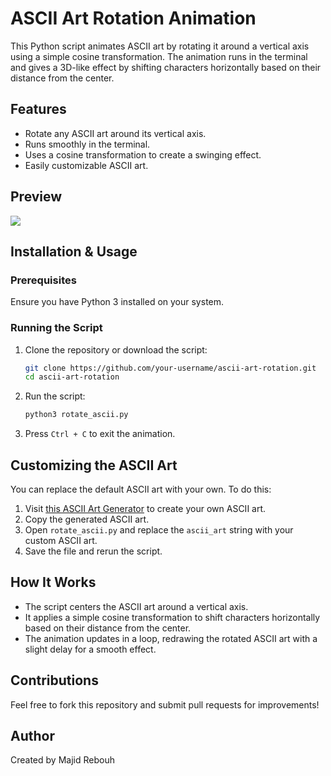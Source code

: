 # ASCII Art Rotation Animation

This Python script animates ASCII art by rotating it around a vertical axis using a simple cosine transformation. The animation runs in the terminal and gives a 3D-like effect by shifting characters horizontally based on their distance from the center.

## Features
- Rotate any ASCII art around its vertical axis.
- Runs smoothly in the terminal.
- Uses a cosine  transformation to create a swinging effect.
- Easily customizable ASCII art.

## Preview
![](https://github.com/ballliekmvp/CLI-Ascii-animation-/blob/main/majidanimation.py%20-%20Code%20-%20Visual%20Studio%20Code%202025-02-12%2011-13-34.gif)

## Installation & Usage
### Prerequisites
Ensure you have Python 3 installed on your system.

### Running the Script
1. Clone the repository or download the script:
   ```sh
   git clone https://github.com/your-username/ascii-art-rotation.git
   cd ascii-art-rotation
   ```
2. Run the script:
   ```sh
   python3 rotate_ascii.py
   ```
3. Press `Ctrl + C` to exit the animation.

## Customizing the ASCII Art
You can replace the default ASCII art with your own. To do this:
1. Visit [this ASCII Art Generator](https://codepen.io/Mikhail-Bespalov/pen/JoPqYrz) to create your own ASCII art.
2. Copy the generated ASCII art.
3. Open `rotate_ascii.py` and replace the `ascii_art` string with your custom ASCII art.
4. Save the file and rerun the script.

## How It Works
- The script centers the ASCII art around a vertical axis.
- It applies a simple cosine transformation to shift characters horizontally based on their distance from the center.
- The animation updates in a loop, redrawing the rotated ASCII art with a slight delay for a smooth effect.

## Contributions
Feel free to fork this repository and submit pull requests for improvements!

## Author
Created by Majid Rebouh

